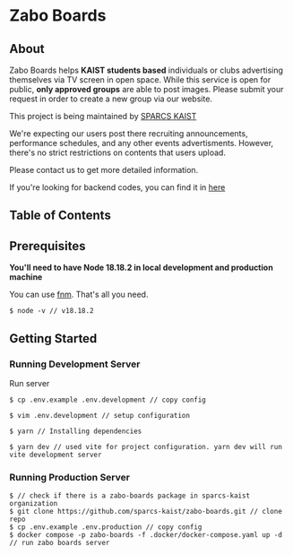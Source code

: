 # Zabo Boards

## About
Zabo Boards helps **KAIST students based** individuals or clubs advertising themselves via TV screen in open space.
While this service is open for public, **only approved groups** are able to post images.
Please submit your request in order to create a new group via our website.

This project is being maintained by [SPARCS KAIST](https://github.com/sparcs-kaist)

We're expecting our users post there recruiting announcements, performance schedules, and any other events advertisments.
However, there's no strict restrictions on contents that users upload.

Please contact us to get more detailed information.

If you're looking for backend codes, you can find it in [here](https://github.com/sparcs-kaist/zabo-server-nodejs)

## Table of Contents

## Prerequisites

**You'll need to have Node 18.18.2 in local development and production machine**

You can use [fnm](https://github.com/Schniz/fnm). That's all you need.

```shell
$ node -v // v18.18.2
```

## Getting Started

### Running Development Server

Run server
```shell
$ cp .env.example .env.development // copy config 

$ vim .env.development // setup configuration

$ yarn // Installing dependencies

$ yarn dev // used vite for project configuration. yarn dev will run vite development server
```

### Running Production Server
```shell
$ // check if there is a zabo-boards package in sparcs-kaist organization
$ git clone https://github.com/sparcs-kaist/zabo-boards.git // clone repo
$ cp .env.example .env.production // copy config 
$ docker compose -p zabo-boards -f .docker/docker-compose.yaml up -d // run zabo boards server

```